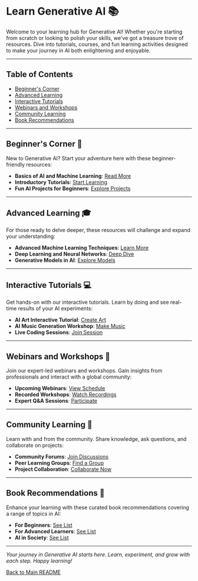 # Learn Generative AI 📚
Welcome to your learning hub for Generative AI! Whether you're starting from scratch or looking to polish your skills, we've got a treasure trove of resources. Dive into tutorials, courses, and fun learning activities designed to make your journey in AI both enlightening and enjoyable.

---

## Table of Contents
- [Beginner's Corner](#beginners-corner)
- [Advanced Learning](#advanced-learning)
- [Interactive Tutorials](#interactive-tutorials)
- [Webinars and Workshops](#webinars-and-workshops)
- [Community Learning](#community-learning)
- [Book Recommendations](#book-recommendations)

---

## Beginner's Corner 🌱
New to Generative AI? Start your adventure here with these beginner-friendly resources:

- **Basics of AI and Machine Learning**: [Read More](LINK_TO_AI_ML_BASICS)
- **Introductory Tutorials**: [Start Learning](LINK_TO_INTRODUCTORY_TUTORIALS)
- **Fun AI Projects for Beginners**: [Explore Projects](LINK_TO_BEGINNER_PROJECTS)

---

## Advanced Learning 🎓
For those ready to delve deeper, these resources will challenge and expand your understanding:

- **Advanced Machine Learning Techniques**: [Learn More](LINK_TO_ADVANCED_ML_TECHNIQUES)
- **Deep Learning and Neural Networks**: [Deep Dive](LINK_TO_DEEP_LEARNING_RESOURCES)
- **Generative Models in AI**: [Explore Models](LINK_TO_GENERATIVE_MODELS)

---

## Interactive Tutorials 💻
Get hands-on with our interactive tutorials. Learn by doing and see real-time results of your AI experiments:

- **AI Art Interactive Tutorial**: [Create Art](LINK_TO_AI_ART_TUTORIAL)
- **AI Music Generation Workshop**: [Make Music](LINK_TO_AI_MUSIC_WORKSHOP)
- **Live Coding Sessions**: [Join Session](LINK_TO_LIVE_CODING_SESSIONS)

---

## Webinars and Workshops 🎥
Join our expert-led webinars and workshops. Gain insights from professionals and interact with a global community:

- **Upcoming Webinars**: [View Schedule](LINK_TO_WEBINAR_SCHEDULE)
- **Recorded Workshops**: [Watch Recordings](LINK_TO_WORKSHOP_RECORDINGS)
- **Expert Q&A Sessions**: [Participate](LINK_TO_QA_SESSIONS)

---

## Community Learning 🤝
Learn with and from the community. Share knowledge, ask questions, and collaborate on projects:

- **Community Forums**: [Join Discussions](LINK_TO_FORUMS)
- **Peer Learning Groups**: [Find a Group](LINK_TO_LEARNING_GROUPS)
- **Project Collaboration**: [Collaborate Now](LINK_TO_COLLABORATIVE_PROJECTS)

---

## Book Recommendations 📖
Enhance your learning with these curated book recommendations covering a range of topics in AI:

- **For Beginners**: [See List](LINK_TO_BOOKS_FOR_BEGINNERS)
- **For Advanced Learners**: [See List](LINK_TO_BOOKS_FOR_ADVANCED)
- **AI in Society**: [See List](LINK_TO_AI_SOCIETY_BOOKS)

---

*Your journey in Generative AI starts here. Learn, experiment, and grow with each step. Happy learning!*

[Back to Main README](LINK_TO_MAIN_README)

